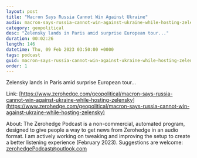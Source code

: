 ```yaml
---
layout: post
title: "Macron Says Russia Cannot Win Against Ukraine"
audio: macron-says-russia-cannot-win-against-ukraine-while-hosting-zelensky-0
category: geopolitical
desc: "Zelensky lands in Paris amid surprise European tour..."
duration: 00:02:26
length: 146
datetime: Thu, 09 Feb 2023 03:50:00 +0000
tags: podcast
guid: macron-says-russia-cannot-win-against-ukraine-while-hosting-zelensky-0
order: 1
---
```

Zelensky lands in Paris amid surprise European tour...

Link: [https://www.zerohedge.com/geopolitical/macron-says-russia-cannot-win-against-ukraine-while-hosting-zelensky](https://www.zerohedge.com/geopolitical/macron-says-russia-cannot-win-against-ukraine-while-hosting-zelensky)

About: The Zerohedge Podcast is a non-commercial, automated program, designed to give people a way to get news from Zerohedge in an audio format.  I am actively working on tweaking and improving the setup to create a better listening experience (February 2023).  Suggestions are welcome: [zerohedgePodcast@outlook.com](mailto:zerohedgePodcast@outlook.com)